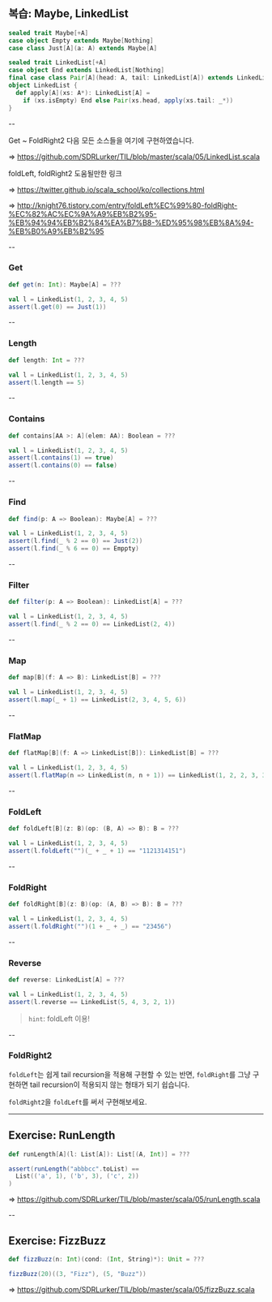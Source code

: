 ## 복습: Maybe, LinkedList

```scala
sealed trait Maybe[+A]
case object Empty extends Maybe[Nothing]
case class Just[A](a: A) extends Maybe[A]
```

```scala
sealed trait LinkedList[+A]
case object End extends LinkedList[Nothing]
final case class Pair[A](head: A, tail: LinkedList[A]) extends LinkedList[A]
object LinkedList {
  def apply[A](xs: A*): LinkedList[A] =
    if (xs.isEmpty) End else Pair(xs.head, apply(xs.tail: _*))
}
```
--

Get ~ FoldRight2 다음 모든 소스들을 여기에 구현하였습니다.

=> https://github.com/SDRLurker/TIL/blob/master/scala/05/LinkedList.scala

foldLeft, foldRight2 도움될만한 링크

=> https://twitter.github.io/scala_school/ko/collections.html

=> http://knight76.tistory.com/entry/foldLeft%EC%99%80-foldRight-%EC%82%AC%EC%9A%A9%EB%B2%95-%EB%94%94%EB%B2%84%EA%B7%B8-%ED%95%98%EB%8A%94-%EB%B0%A9%EB%B2%95

--

### Get

```scala
def get(n: Int): Maybe[A] = ???
```

```scala
val l = LinkedList(1, 2, 3, 4, 5)
assert(l.get(0) == Just(1))
```

--

### Length

```scala
def length: Int = ???
```

```scala
val l = LinkedList(1, 2, 3, 4, 5)
assert(l.length == 5)
```

--

### Contains

```scala
def contains[AA >: A](elem: AA): Boolean = ???
```

```scala
val l = LinkedList(1, 2, 3, 4, 5)
assert(l.contains(1) == true)
assert(l.contains(0) == false)
```

--

### Find

```scala
def find(p: A => Boolean): Maybe[A] = ???
```

```scala
val l = LinkedList(1, 2, 3, 4, 5)
assert(l.find(_ % 2 == 0) == Just(2))
assert(l.find(_ % 6 == 0) == Emppty)
```

--

### Filter

```scala
def filter(p: A => Boolean): LinkedList[A] = ???
```

```scala
val l = LinkedList(1, 2, 3, 4, 5)
assert(l.find(_ % 2 == 0) == LinkedList(2, 4))
```

--

### Map

```scala
def map[B](f: A => B): LinkedList[B] = ???
```

```scala
val l = LinkedList(1, 2, 3, 4, 5)
assert(l.map(_ + 1) == LinkedList(2, 3, 4, 5, 6))
```

--

### FlatMap

```scala
def flatMap[B](f: A => LinkedList[B]): LinkedList[B] = ???
```

```scala
val l = LinkedList(1, 2, 3, 4, 5)
assert(l.flatMap(n => LinkedList(n, n + 1)) == LinkedList(1, 2, 2, 3, 3, 4, 4, 5, 5, 6))
```

--

### FoldLeft

```scala
def foldLeft[B](z: B)(op: (B, A) => B): B = ???
```

```scala
val l = LinkedList(1, 2, 3, 4, 5)
assert(l.foldLeft("")(_ + _ + 1) == "1121314151")
```

--

### FoldRight

```scala
def foldRight[B](z: B)(op: (A, B) => B): B = ???
```

```scala
val l = LinkedList(1, 2, 3, 4, 5)
assert(l.foldRight("")(1 + _ + _) == "23456")
```

--

### Reverse

```scala
def reverse: LinkedList[A] = ???
```

```scala
val l = LinkedList(1, 2, 3, 4, 5)
assert(l.reverse == LinkedList(5, 4, 3, 2, 1))
```

> `hint`: foldLeft 이용!

--

### FoldRight2

`foldLeft`는 쉽게 tail recursion을 적용해 구현할 수 있는 반면, `foldRight`를 그냥 구현하면 tail recursion이 적용되지 않는 형태가 되기 쉽습니다.

`foldRight2`을 `foldLeft`를 써서 구현해보세요.

---

## Exercise: RunLength

```scala
def runLength[A](l: List[A]): List[(A, Int)] = ???
```

```scala
assert(runLength("abbbcc".toList) ==
  List(('a', 1), ('b', 3), ('c', 2))
)
```

=> https://github.com/SDRLurker/TIL/blob/master/scala/05/runLength.scala

--

## Exercise: FizzBuzz

```scala
def fizzBuzz(n: Int)(cond: (Int, String)*): Unit = ???
```

```scala
fizzBuzz(20)((3, "Fizz"), (5, "Buzz"))
```

=> https://github.com/SDRLurker/TIL/blob/master/scala/05/fizzBuzz.scala

